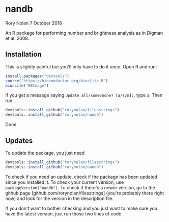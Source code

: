 nandb
================
Rory Nolan
7 October 2016

An R package for performing number and brightness analysis as in Digman et al. 2008.

Installation
------------

This is slightly painful but you'll only have to do it once. Open R and run:

``` r
install.packages("devtools")
source("https://bioconductor.org/biocLite.R")
biocLite("EBImage")
```

If you get a message saying `Update all/some/none? [a/s/n]:`, type `a`. Then run

``` r
devtools::install_github("rorynolan/filesstrings")
devtools::install_github("rorynolan/nandb")
```

Done.

Updates
-------

To update the package, you just need

``` r
devtools::install_github("rorynolan/filesstrings")
devtools::install_github("rorynolan/nandb")
```

To check if you need an update, check if the package has been updated since you installed it. To check your current version, use `packageVersion("nandb")`. To check if there's a newer version, go to the github page \[github.com/rorynolan/filesstrings\] (you're probably there right now) and look for the version in the description file.

If you don't want to bother checking and you just want to make sure you have the latest version, just run those two lines of code.
